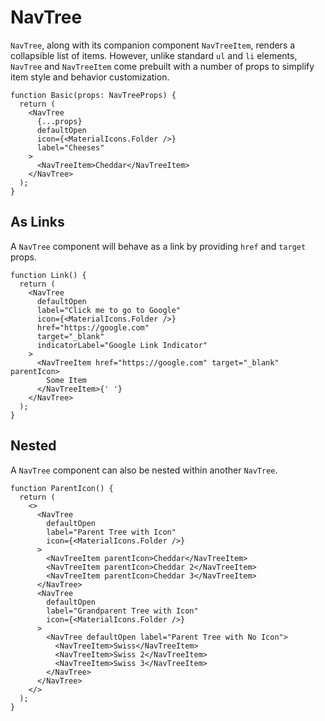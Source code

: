 # NavTree

`NavTree`, along with its companion component `NavTreeItem`, renders a collapsible list of items. However, unlike standard `ul` and `li` elements, `NavTree` and `NavTreeItem` come prebuilt with a number of props to simplify item style and behavior customization.

```tsx
function Basic(props: NavTreeProps) {
  return (
    <NavTree
      {...props}
      defaultOpen
      icon={<MaterialIcons.Folder />}
      label="Cheeses"
    >
      <NavTreeItem>Cheddar</NavTreeItem>
    </NavTree>
  );
}
```

## As Links

A `NavTree` component will behave as a link by providing `href` and `target` props.

```tsx
function Link() {
  return (
    <NavTree
      defaultOpen
      label="Click me to go to Google"
      icon={<MaterialIcons.Folder />}
      href="https://google.com"
      target="_blank"
      indicatorLabel="Google Link Indicator"
    >
      <NavTreeItem href="https://google.com" target="_blank" parentIcon>
        Some Item
      </NavTreeItem>{' '}
    </NavTree>
  );
}
```

## Nested

A `NavTree` component can also be nested within another `NavTree`.

```tsx
function ParentIcon() {
  return (
    <>
      <NavTree
        defaultOpen
        label="Parent Tree with Icon"
        icon={<MaterialIcons.Folder />}
      >
        <NavTreeItem parentIcon>Cheddar</NavTreeItem>
        <NavTreeItem parentIcon>Cheddar 2</NavTreeItem>
        <NavTreeItem parentIcon>Cheddar 3</NavTreeItem>
      </NavTree>
      <NavTree
        defaultOpen
        label="Grandparent Tree with Icon"
        icon={<MaterialIcons.Folder />}
      >
        <NavTree defaultOpen label="Parent Tree with No Icon">
          <NavTreeItem>Swiss</NavTreeItem>
          <NavTreeItem>Swiss 2</NavTreeItem>
          <NavTreeItem>Swiss 3</NavTreeItem>
        </NavTree>
      </NavTree>
    </>
  );
}
```
